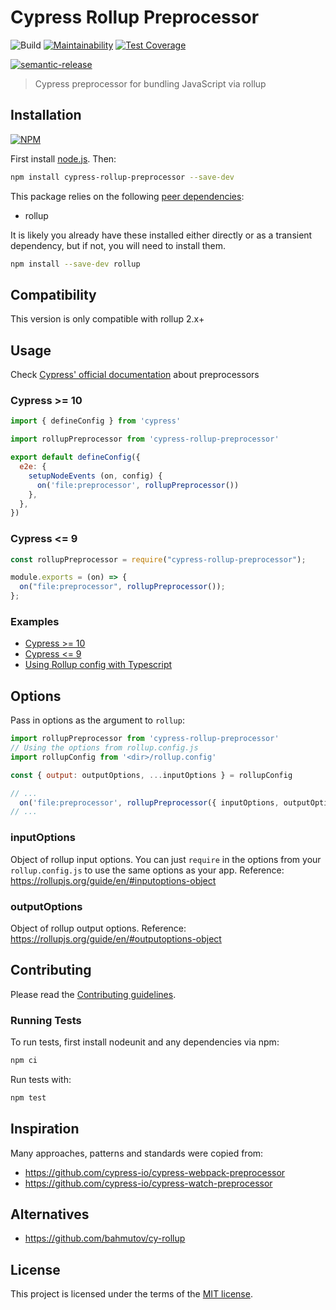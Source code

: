 # Cypress Rollup Preprocessor

![Build](https://github.com/lmarqs/cypress-rollup-preprocessor/workflows/Build/badge.svg?branch=master)
[![Maintainability](https://api.codeclimate.com/v1/badges/7b0c1699b09bf771af2b/maintainability)](https://codeclimate.com/github/lmarqs/cypress-rollup-preprocessor/maintainability)
[![Test Coverage](https://api.codeclimate.com/v1/badges/7b0c1699b09bf771af2b/test_coverage)](https://codeclimate.com/github/lmarqs/cypress-rollup-preprocessor/test_coverage)

[![semantic-release](https://img.shields.io/badge/%20%20%F0%9F%93%A6%F0%9F%9A%80-semantic--release-e10079.svg)](https://github.com/semantic-release/semantic-release)

> Cypress preprocessor for bundling JavaScript via rollup

## Installation

[![NPM](https://nodei.co/npm/cypress-rollup-preprocessor.png)](https://nodei.co/npm/cypress-rollup-preprocessor/)

First install [node.js](http://nodejs.org/). Then:

```sh
npm install cypress-rollup-preprocessor --save-dev
```

This package relies on the following [peer dependencies](https://docs.npmjs.com/files/package.json#peerdependencies):

- rollup

It is likely you already have these installed either directly or as a transient
dependency, but if not, you will need to install them.

```sh
npm install --save-dev rollup
```

## Compatibility

This version is only compatible with rollup 2.x+

## Usage

Check [Cypress' official documentation](https://docs.cypress.io/api/plugins/preprocessors-api#Usage) about preprocessors

### Cypress >= 10

```javascript
import { defineConfig } from 'cypress'

import rollupPreprocessor from 'cypress-rollup-preprocessor'

export default defineConfig({
  e2e: {
    setupNodeEvents (on, config) {
      on('file:preprocessor', rollupPreprocessor())
    },
  },
})
```

### Cypress <= 9

```javascript
const rollupPreprocessor = require("cypress-rollup-preprocessor");

module.exports = (on) => {
  on("file:preprocessor", rollupPreprocessor());
};
```

### Examples

- [Cypress >= 10](https://github.com/lmarqs/cypress-rollup-preprocessor/tree/master/examples/cypress-10-and-above)
- [Cypress <= 9](https://github.com/lmarqs/cypress-rollup-preprocessor/tree/master/examples/cypress-9-and-below)
- [Using Rollup config with Typescript](https://github.com/lmarqs/cypress-rollup-preprocessor/tree/master/examples/using-rollup-config-with-typescript)

## Options

Pass in options as the argument to `rollup`:

```javascript
import rollupPreprocessor from 'cypress-rollup-preprocessor'
// Using the options from rollup.config.js
import rollupConfig from '<dir>/rollup.config'

const { output: outputOptions, ...inputOptions } = rollupConfig

// ...
  on('file:preprocessor', rollupPreprocessor({ inputOptions, outputOptions }))
// ...
```

### inputOptions

Object of rollup input options. You can just `require` in the options from your
`rollup.config.js` to use the same options as your app.
Reference: <https://rollupjs.org/guide/en/#inputoptions-object>

### outputOptions

Object of rollup output options.
Reference: <https://rollupjs.org/guide/en/#outputoptions-object>

## Contributing

Please read the [Contributing guidelines](CONTRIBUTING.md).

### Running Tests

To run tests, first install nodeunit and any dependencies via npm:

```sh
npm ci
```

Run tests with:

```sh
npm test
```

## Inspiration

Many approaches, patterns and standards were copied from:

- <https://github.com/cypress-io/cypress-webpack-preprocessor>
- <https://github.com/cypress-io/cypress-watch-preprocessor>

## Alternatives

- <https://github.com/bahmutov/cy-rollup>

## License

This project is licensed under the terms of the [MIT license](/LICENSE).
